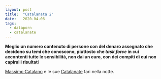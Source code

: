 ```yaml
---
layout: post
title:  "Catalanata 2"
date:   2020-04-06
tags:
  - dataporn
  - catalanate
---
```


**Meglio un numero contenuto di persone con del denaro assegnato che decidono su temi che conoscono, piuttosto che *task force* in cui accontenti tutte le sensibilità, non dai un euro, con dei compiti di cui non capirai i risultati**

[Massimo Catalano](https://it.wikipedia.org/wiki/Massimo_Catalano) e le sue [Catalanate](https://youtu.be/JGpSoU66kQU) fari nella notte.
